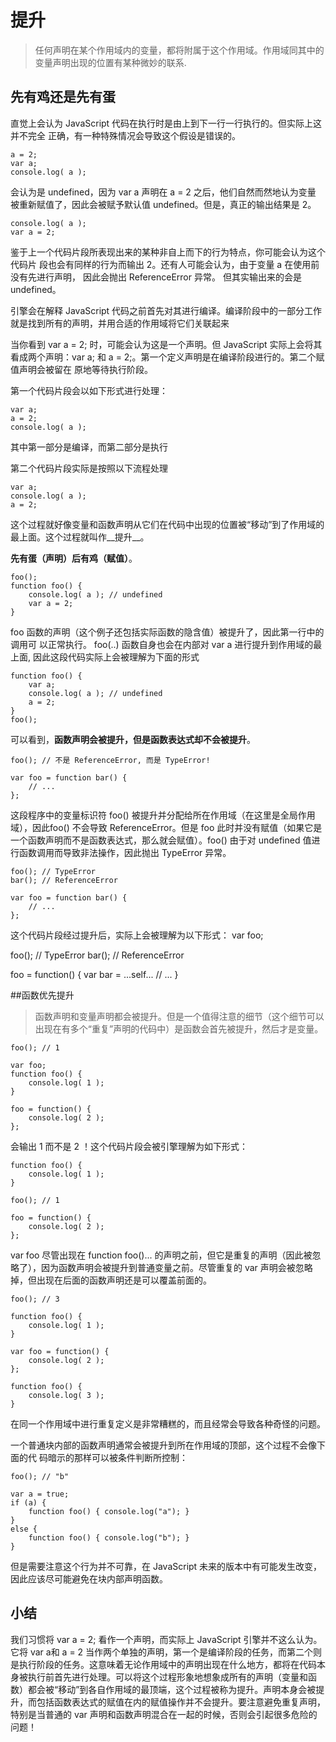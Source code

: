 # 提升
>任何声明在某个作用域内的变量，都将附属于这个作用域。作用域同其中的变量声明出现的位置有某种微妙的联系.

## 先有鸡还是先有蛋
直觉上会认为 JavaScript 代码在执行时是由上到下一行一行执行的。但实际上这并不完全
正确，有一种特殊情况会导致这个假设是错误的。

```
a = 2;
var a;
console.log( a );
```

会认为是 undefined，因为 var a 声明在 a = 2 之后，他们自然而然地认为变量
被重新赋值了，因此会被赋予默认值 undefined。但是，真正的输出结果是 2。
```
console.log( a );
var a = 2;
```

鉴于上一个代码片段所表现出来的某种非自上而下的行为特点，你可能会认为这个代码片
段也会有同样的行为而输出 2。还有人可能会认为，由于变量 a 在使用前没有先进行声明，
因此会抛出 ReferenceError 异常。 但其实输出来的会是 undefined。

引擎会在解释 JavaScript 代码之前首先对其进行编译。编译阶段中的一部分工作就是找到所有的声明，并用合适的作用域将它们关联起来

当你看到 var a = 2; 时，可能会认为这是一个声明。但 JavaScript 实际上会将其看成两个声明：var a; 和 a = 2;。第一个定义声明是在编译阶段进行的。第二个赋值声明会被留在
原地等待执行阶段。


第一个代码片段会以如下形式进行处理：
```
var a;
a = 2;
console.log( a );
```
其中第一部分是编译，而第二部分是执行

第二个代码片段实际是按照以下流程处理

```
var a;
console.log( a );
a = 2;
```

这个过程就好像变量和函数声明从它们在代码中出现的位置被“移动”到了作用域的最上面。这个过程就叫作__提升__。

__先有蛋（声明）后有鸡（赋值）__。

```
foo();
function foo() {
    console.log( a ); // undefined
    var a = 2;
}
```

foo 函数的声明（这个例子还包括实际函数的隐含值）被提升了，因此第一行中的调用可
以正常执行。 foo(..) 函数自身也会在内部对 var a 进行提升到作用域的最上面, 因此这段代码实际上会被理解为下面的形式

```
function foo() {
    var a;
    console.log( a ); // undefined
    a = 2;
}
foo();
```

可以看到，__函数声明会被提升，但是函数表达式却不会被提升__。
```
foo(); // 不是 ReferenceError, 而是 TypeError!

var foo = function bar() {
    // ...
};
```

这段程序中的变量标识符 foo() 被提升并分配给所在作用域（在这里是全局作用域），因此foo() 不会导致 ReferenceError。但是 foo 此时并没有赋值（如果它是一个函数声明而不是函数表达式，那么就会赋值）。foo() 由于对 undefined 值进行函数调用而导致非法操作，因此抛出 TypeError 异常。

```
foo(); // TypeError
bar(); // ReferenceError

var foo = function bar() {
    // ...
};
```

这个代码片段经过提升后，实际上会被理解为以下形式：
var foo;

foo(); // TypeError
bar(); // ReferenceError

foo = function() {
    var bar = ...self...
    // ...
}

##函数优先提升
>函数声明和变量声明都会被提升。但是一个值得注意的细节（这个细节可以出现在有多个“重复”声明的代码中）是函数会首先被提升，然后才是变量。
```
foo(); // 1

var foo;
function foo() {
    console.log( 1 );
}

foo = function() {
    console.log( 2 );
};
```
会输出 1 而不是 2 ！这个代码片段会被引擎理解为如下形式：
```
function foo() {
    console.log( 1 );
}

foo(); // 1

foo = function() {
    console.log( 2 );
};
```

var foo 尽管出现在 function foo()... 的声明之前，但它是重复的声明（因此被忽略了），因为函数声明会被提升到普通变量之前。尽管重复的 var 声明会被忽略掉，但出现在后面的函数声明还是可以覆盖前面的。

```
foo(); // 3

function foo() {
    console.log( 1 );
}

var foo = function() {
    console.log( 2 );
};

function foo() {
    console.log( 3 );
}
```

在同一个作用域中进行重复定义是非常糟糕的，而且经常会导致各种奇怪的问题。

一个普通块内部的函数声明通常会被提升到所在作用域的顶部，这个过程不会像下面的代
码暗示的那样可以被条件判断所控制：
```
foo(); // "b"

var a = true;
if (a) {
    function foo() { console.log("a"); }
}
else {
    function foo() { console.log("b"); }
}
```
但是需要注意这个行为并不可靠，在 JavaScript 未来的版本中有可能发生改变，因此应该尽可能避免在块内部声明函数。

## 小结

我们习惯将 var a = 2; 看作一个声明，而实际上 JavaScript 引擎并不这么认为。它将 var a和 a = 2 当作两个单独的声明，第一个是编译阶段的任务，而第二个则是执行阶段的任务。这意味着无论作用域中的声明出现在什么地方，都将在代码本身被执行前首先进行处理。可以将这个过程形象地想象成所有的声明（变量和函数）都会被“移动”到各自作用域的最顶端，这个过程被称为提升。声明本身会被提升，而包括函数表达式的赋值在内的赋值操作并不会提升。要注意避免重复声明，特别是当普通的 var 声明和函数声明混合在一起的时候，否则会引起很多危险的问题！
